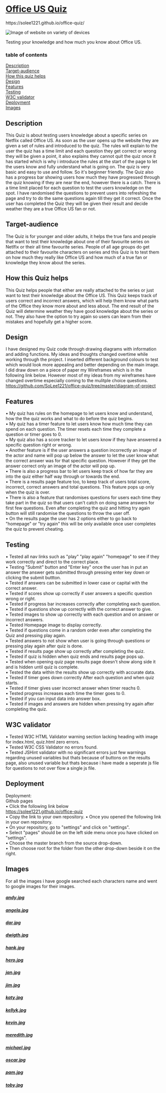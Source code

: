 <h1><a href=https://solee1221.github.io/office-quiz>Office US Quiz</a></h1>
https://solee1221.github.io/office-quiz/

![Image of website on variety of devices]('..images/image-of-website.jpg')

Testing your knowledge and how much you know about Office US.

### table of contents

[Description](#description)    
[Target-audience](#target-audience)    
[How this quiz helps](#how-this-quiz-helps)   
[Design](#design)         
[Features](#features)       
[Testing](#testing)      
[W3C validator](#w3c-validator)        
[Deployment](#deployment)    
[Images](#images)      

## Description 

This Quiz is about testing users knowledge about a specific series on Netflix called Office US. As soon as the user opens up the website they are given a set of rules and introduced to the quiz. The rules will explain to the user the quiz has a time limit and each question they get correct or wrong they will be given a point, it also explains they cannot quit the quiz once it has started which is why i introduce the rules at the start of the page to let the users know and fully understand what is going on. The quiz is very basic and easy to use and follow. So it's beginner friendly. The Quiz also has a progress bar showing users how much they have progressed through the quiz knowing if they are near the end, however there is a catch. There is a time limit placed for each question to test the users knowledge on the spot. I have randomised the questions to prevent users into refreshing the page and try to do the same questions again till they get it correct. Once the user has completed the Quiz they will be given their result and decide weather they are a true Office US fan or not. 

## Target-audience

The Quiz is for younger and older adults, it helps the true fans and people that want to test their knowledge about one of their favourite series on Netlfix or their all time favourite series. People of all age groups do get attached to their favourite characters on series and this Quiz is to test them on how much they really like Office US and how much of a true fan or knowledge they know about the series.

## How this Quiz helps

This Quiz helps people that either are really attached to the series or just want to test their knowledge about the Office US. This Quiz keeps track of users correct and incorrect answers, which will help them know what parts of the Office they know more about and less about. The end result of the Quiz will determine weather they have good knowledge about the series or not. They also have the option to try again so users can learn from their mistakes and hopefully get a higher score.

## Design 

I have designed my Quiz code through drawing diagrams with information and adding functions. My ideas and thoughts changed overtime while working through the project. I inserted different background colours to test which would look more appealing and better depending on the main image. I did draw down on a piece of paper my Wireframes which is in the following link below. However most of my ideas from my wireframes have changed overtime especially coming to the mulitple choice questions. 
https://github.com/SoLee1221/office-quiz/tree/master/diagram-of-project

## Features

• My quiz has rules on the homepage to let users know and understand, how the the quiz works and what to do before the quiz begins.  
• My quiz has a timer feature to let users know how much time they can spend on each question. The timer resets each time they complete a question or timer goes to 0.  
• My quiz also has a score tracker to let users know if they have answered a specific question right or wrong.  
• Another feature is if the user answers a question incorrectly an image of the actor and name will pop up below the answer to let the user know what the correct answer was for that specific question. However if they get the answer correct only an image of the actor will pop up.  
• There is also a progress bar to let users keep track of how far they are into the quiz either half way through or towards the end.  
• There is a results page feature too, to keep track of users total score, incorrect, correct answers and total questions. This feature pops up only when the quiz is over.  
• There is also a feature that randomises questions for users each time they take part in the quiz so that users can't catch on doing same answers for first few questions. Even after completing the quiz and hitting try again button will still randomise the questions to throw the user off.   
• On the results page the user has 2 options either to go back to "homepage" or "try again" this will be only available once user completes the quiz to prevent cheating.   

## Testing

• Tested all nav links such as "play" "play again" "homepage" to see if they work correctly and direct to the correct place.  
• Testing "Submit" button and "Enter key" once the user has in put an answer the answer gets submitted through pressing enter key down or clicking the submit buttton.  
• Tested if answers can be submitted in lower case or capital with the correct answer.  
• Tested if scores show up correctly if user answers a specific question wrong or right.  
• Tested if progress bar increases correctly after completing each question.  
• Tested if questions show up correctly with the correct answer to give.  
• Tested images to show up correctly with each question and on answer or incorrect answers.   
• Tested Homepage image to display correctly.  
• Tested if questions come in a random order even after completing the Quiz and pressing play again.  
• Tested answers to not show when user is going through questions or pressing play again after quiz is done.  
• Tested if results page show up correctly after completing the quiz.  
• Tested if quiz is hidden when quiz ends and results page pops up.  
• Tested when opening quiz page results page doesn't show along side it and is hidden until quiz is complete.  
• Tested the data within the results show up correctly with accurate data.  
• Tested if timer goes down correctly After each question and when quiz starts.  
• Tested if timer gives user incorrect answer when timer reachs 0.  
• Tested progress increases each time the timer goes to 0.  
• Tested if you can input data into answer box.  
• Tested if images and answers are hidden when pressing try again after completing the quiz.  

## W3C validator

• Tested W3C HTML Validator warning section lacking heading with image for index.html, quiz.html zero errors.  
• Tested W3C CSS Validator no errors found.  
• Tested JSHint validator with no significant errors just few warnings regarding unused variables but thats because of buttons on the results page, also unused variable but thats because i have made a seperate js file for questions to not over flow a single js file.

## Deployment

Deployment:  
Github pages  
• Click the following link below  
https://solee1221.github.io/office-quiz  
• Copy the link to your own repository.
• Once you opened the following link in your own repository.  
• On your repository, go to "settings" and click on "settings".  
• Select "pages" should be on the left side menu once you have clicked on "settings".  
• Choose the master branch from the source drop-down.  
• Then choose root for the folder from the other drop-down beside it on the right.  

## Images

For all the images i have google searched each characters name and went to google images for their images.  

<h5><a href="https://lrmonline.com/wp-content/uploads/2020/03/andy-bernard-e1529936277626.jpg">andy.jpg</a></h5>         
<h5><a href="https://i.insider.com/5bf322e948eb123560102de6?width=1000&format=jpeg&auto=webp">angela.jpg</a></h5>    
<h5><a href="https://productplacementblog.com/wp-content/uploads/2019/06/HP-Monitor-Used-by-Craig-Robinson-Darryl-Philbin-in-The-Office-%E2%80%93-Season-7-1.jpg">dar.jpg</a></h5>    
<h5><a href="https://www.looper.com/img/gallery/the-untold-truth-of-dwight-schrute/intro-1562620300.jpg">dwigth.jpg</a></h5>    
<h5><a href="https://consequence.net/wp-content/uploads/2018/06/rip-hank-security-guard-the-office.png?w=1000&h=720&crop=1&resize=1280%2C720&quality=80&strip">hank.jpg</a></h5>    
<h5><a href="https://media.fromthegrapevine.com/assets/images/2018/4/the-office-u.S..jpg.824x0_q71_crop-scale.jpg">hero.jpg</a></h5>    
<h5><a href="https://static0.srcdn.com/wordpress/wp-content/uploads/2019/11/THE-OFFICE-Jan.jpg?q=50&fit=crop&w=960&h=500&dpr=1.5">jan.jpg</a></h5>    
<h5><a href="https://img.buzzfeed.com/buzzfeed-static/static/2017-08/9/11/asset/buzzfeed-prod-fastlane-01/sub-buzz-22381-1502291405-3.jpg?downsize=700%3A%2A&output-quality=auto&output-format=auto">jim.jpg</a></h5>    
<h5><a href="https://static0.srcdn.com/wordpress/wp-content/uploads/2019/06/The-Office-Hot-Girl-Season-1-Finale.jpg?q=50&fit=crop&w=740&h=370&dpr=1.5">katy.jpg</a></h5>    
<h5><a href="https://images2.minutemediacdn.com/image/upload/c_fill,w_720,ar_16:9,f_auto,q_auto,g_auto/shape/cover/entertainment/Screen-Shot-2019-12-17-at-124022-PM-5182f6de576537d9a9a68f3a6b80ead9.jpg">kellyk.jpg</a></h5>    
<h5><a href="https://i0.wp.com/devsari.com/wp-content/uploads/2020/08/Brian-Baumgartner-as-Kevin-Malone-in-The-Office-Dwight-stands-up-for-Kevin.jpg?fit=740%2C370&ssl=1">kevin.jpg</a></h5>    
<h5><a href="https://www.looper.com/img/gallery/the-deleted-scene-that-solves-this-meredith-mystery-from-the-office-season-5/intro-1616250882.jpg">meredith.jpg</a></h5>    
<h5><a href="https://upload.wikimedia.org/wikipedia/en/d/dc/MichaelScott.png">michael.jpg</a></h5>    
<h5><a href="https://pbs.twimg.com/profile_images/956263585251905536/HI07Q-EL_400x400.jpg">oscar.jpg</a></h5>    
<h5><a href="https://pbs.twimg.com/profile_images/1029279458526547969/zBI6sGcD_400x400.jpg">pam.jpg</a></h5>    
<h5><a href="https://i.pinimg.com/originals/bc/ee/01/bcee01e5f09c2a66113edacade661e68.jpg">toby.jpg</a></h5>  












